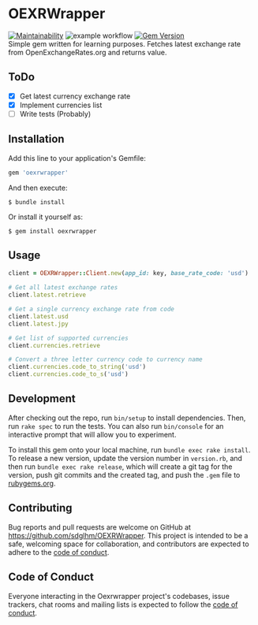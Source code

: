 # OEXRWrapper
[![Maintainability](https://api.codeclimate.com/v1/badges/a71a2a3a3e3ce266b7c0/maintainability)](https://codeclimate.com/github/sdglhm/OEXRWrapper/maintainability) 
![example workflow](https://github.com/sdglhm/OEXRWrapper/actions/workflows/build.yml/badge.svg) 
[![Gem Version](https://badge.fury.io/rb/oexrwrapper.svg)](https://badge.fury.io/rb/oexrwrapper)  
Simple gem written for learning purposes. Fetches latest exchange rate from OpenExchangeRates.org and returns value.  

## ToDo
- [X] Get latest currency exchange rate
- [X] Implement currencies list
- [ ] Write tests (Probably)

## Installation

Add this line to your application's Gemfile:

```ruby
gem 'oexrwrapper'
```

And then execute:

    $ bundle install

Or install it yourself as:

    $ gem install oexrwrapper

## Usage

```ruby
client = OEXRWrapper::Client.new(app_id: key, base_rate_code: 'usd')

# Get all latest exchange rates
client.latest.retrieve

# Get a single currency exchange rate from code
client.latest.usd
client.latest.jpy

# Get list of supported currencies
client.currencies.retrieve

# Convert a three letter currency code to currency name
client.currencies.code_to_string('usd')
client.currencies.code_to_s('usd')
```
## Development

After checking out the repo, run `bin/setup` to install dependencies. Then, run `rake spec` to run the tests. You can also run `bin/console` for an interactive prompt that will allow you to experiment.

To install this gem onto your local machine, run `bundle exec rake install`. To release a new version, update the version number in `version.rb`, and then run `bundle exec rake release`, which will create a git tag for the version, push git commits and the created tag, and push the `.gem` file to [rubygems.org](https://rubygems.org).

## Contributing

Bug reports and pull requests are welcome on GitHub at https://github.com/sdglhm/OEXRWrapper. This project is intended to be a safe, welcoming space for collaboration, and contributors are expected to adhere to the [code of conduct](https://github.com/sdglhm/OEXRWrapper/blob/master/CODE_OF_CONDUCT.md).

## Code of Conduct

Everyone interacting in the Oexrwrapper project's codebases, issue trackers, chat rooms and mailing lists is expected to follow the [code of conduct](https://github.com/[USERNAME]/oexrwrapper/blob/master/CODE_OF_CONDUCT.md).
